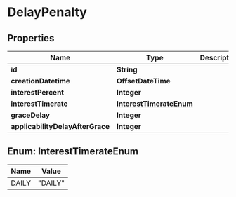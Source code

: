 

# DelayPenalty

## Properties

Name | Type | Description | Notes
------------ | ------------- | ------------- | -------------
**id** | **String** |  |  [optional]
**creationDatetime** | **OffsetDateTime** |  |  [optional]
**interestPercent** | **Integer** |  |  [optional]
**interestTimerate** | [**InterestTimerateEnum**](#InterestTimerateEnum) |  |  [optional]
**graceDelay** | **Integer** |  |  [optional]
**applicabilityDelayAfterGrace** | **Integer** |  |  [optional]



## Enum: InterestTimerateEnum

Name | Value
---- | -----
DAILY | &quot;DAILY&quot;



